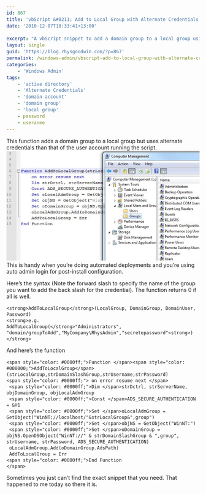 ```yaml
---
id: 867
title: 'vbScript &#8211; Add to Local Group with Alternate Credentials'
date: '2010-12-07T18:33:41+13:00'

excerpt: "A vbScript snippet to add a domain group to a local group using alternate credentials.\r\n"
layout: single
guid: 'https://blog.rhysgoodwin.com/?p=867'
permalink: /windows-admin/vbscript-add-to-local-group-with-alternate-credentials/
categories:
    - 'Windows Admin'
tags:
    - 'active directory'
    - 'Alternate Credentials'
    - 'domain account'
    - 'domain group'
    - 'local group'
    - password
    - useranme
---
```


This function adds a domain group to a local group but uses alternate credentials than that of the user account running the script.  
[![](/content/uploads/2010/12/AddtoLocal.jpg "Local Groups")](/content/uploads/2010/12/AddtoLocal.jpg)  
This is handy when you’re doing automated deployments and you’re using auto admin login for post-install configuration.

Here’s the syntax (Note the forward slash to specify the name of the group you want to add the back slash for the credential). The function returns 0 if all is well.

```
<strong>AddToLocalGroup</strong>(LocalGroup, DomainGroup, DomainUser, Password)
<strong>e.g.
AddToLocalGroup(</strong>"Administrators", "domain/groupToAdd","MyCompany\RhysAdmin","secretepassword"<strong>)</strong>
```

And here’s the function

```
<span style="color: #0000ff;">Function </span><span style="color: #000000;">AddToLocalGroup</span>(strLocalGroup,strDomainSlashGroup,strUsername,strPassword)
<span style="color: #0000ff;"> on error resume next </span>
 <span style="color: #0000ff;">Dim </span>strDctrl, strServerName, objDomainGroup, objLocalAdmGroup
 <span style="color: #0000ff;">Const </span>ADS_SECURE_AUTHENTICATION = &H1
 <span style="color: #0000ff;">Set </span>oLocalAdmGroup = GetObject("WinNT://localhost/"&strLocalGroup&",group")
 <span style="color: #0000ff;">Set </span>objNS = GetObject("WinNT:")
 <span style="color: #0000ff;">Set </span>oDomainGroup = objNS.OpenDSObject("WinNT://" & strDomainSlashGroup & ",group", strUsername, strPassword, ADS_SECURE_AUTHENTICATION)
 oLocalAdmGroup.Add(oDomainGroup.AdsPath)
 AddToLocalGroup = Err
<span style="color: #0000ff;">End Function
</span>
```

Sometimes you just can’t find the exact snippet that you need. That happened to me today so there it is.